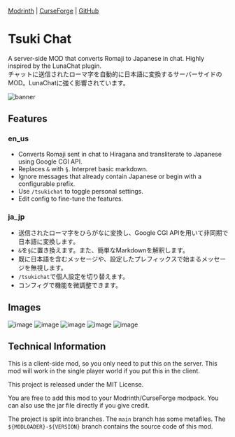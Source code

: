 [Modrinth](https://modrinth.com/mod/tsuki-chat) | [CurseForge](https://www.curseforge.com/minecraft/mc-mods/tsuki-chat) | [GitHub](https://github.com/Meatwo310/tsuki-chat/)

# Tsuki Chat

A server-side MOD that converts Romaji to Japanese in chat. Highly inspired by the LunaChat plugin.  
チャットに送信されたローマ字を自動的に日本語に変換するサーバーサイドのMOD。LunaChatに強く影響されています。

![banner](https://github.com/Meatwo310/tsuki-chat/assets/72017364/bf0137b5-94d6-4a6f-8a58-7549dda8d4b0)

## Features
### en_us

- Converts Romaji sent in chat to Hiragana and transliterate to Japanese using Google CGI API.
- Replaces `&` with `§`. Interpret basic markdown.
- Ignore messages that already contain Japanese or begin with a configurable prefix.
- Use `/tsukichat` to toggle personal settings.
- Edit config to fine-tune the features.

### ja_jp

- 送信されたローマ字をひらがなに変換し、Google CGI APIを用いて非同期で日本語に変換します。
- `&`を`§`に置き換えます。また、簡単なMarkdownを解釈します。
- 既に日本語を含むメッセージや、設定したプレフィックスで始まるメッセージを無視します。
- `/tsukichat`で個人設定を切り替えます。
- コンフィグで機能を微調整できます。

## Images
![image](https://github.com/Meatwo310/tsuki-chat/assets/72017364/723c4b15-985a-45be-bc78-83fc5a4792d7)
![image](https://github.com/Meatwo310/tsuki-chat/assets/72017364/f9937988-58c9-4eb2-a5cd-910993d631c1)
![image](https://github.com/Meatwo310/tsuki-chat/assets/72017364/1121273f-86e2-416e-a3d2-a93bbde03209)
![image](https://github.com/Meatwo310/tsuki-chat/assets/72017364/e1504aca-d139-4476-aca2-4578cbccdf58)
![image](https://github.com/Meatwo310/tsuki-chat/assets/72017364/79fee958-1c91-44b1-94e3-0165b5440f59)

## Technical Information
This is a client-side mod, so you only need to put this on the server. 
This mod will work in the single player world if you put this in the client.

This project is released under the MIT License.  

You are free to add this mod to your Modrinth/CurseForge modpack.
You can also use the jar file directly if you give credit.

The project is split into branches.
The `main` branch has some metafiles.
The `${MODLOADER}-${VERSION}` branch contains the source code of this mod.
